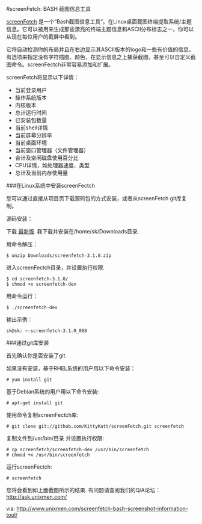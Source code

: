 #screenFetch: BASH 截图信息工具

[screenFetch](https://github.com/KittyKatt/screenFetch) 是一个“Bash截图信息工具”。在Linux桌面截图终端提取系统/主题信息。它可以被用来生成那些漂亮的终端主题信息和ASCII分布标志之一，你可以从现在每位用户的截屏中看到。

它将自动检测你的布局并且在右边显示其ASCII版本的logo和一些有价值的信息。有选项来指定没有字符插图、颜色，在显示信息之上捕获截图，甚至可以自定义截图命令。screenFectch非常容易添加和扩展。

screenFetch将显示以下详情：

- 当前登录用户
- 操作系统版本
- 内核版本
- 总计运行时间
- 已安装包数量
- 当前shell详情
- 当前屏幕分辨率
- 当前桌面环境
- 当前窗口管理器（文件管理器）
- 合计及空闲磁盘使用百分比
- CPU详情，如处理器速度、类型
- 总计及当前内存使用量

###在Linux系统中安装screenFectch

您可以通过直接从项目页下载源码包的方式安装，或者从screenFetch git库复制。

源码安装：

下载 [最新版](http://git.silverirc.com/cgit.cgi/screenfetch.git/). 我下载并安装在/home/sk/Downloads目录.

用命令解压：

	$ unzip Downloads/screenfetch-3.1.0.zip

进入screenFectch目录，并设置执行权限.

	$ cd screenfetch-3.1.0/
	$ chmod +x screenfetch-dev

用命令运行：

	$ ./screenfetch-dev

输出示例：

	sk@sk: ~-screenfetch-3.1.0_008

###通过git库安装

首先确认你是否安装了git.

如果没有安装，基于RHEL系统的用户用以下命令安装：

	# yum install git

基于Debian系统的用户用以下命令安装:

	# apt-get install git

使用命令复制screenFectch库:

	# git clone git://github.com/KittyKatt/screenFetch.git screenfetch

复制文件到/usr/bin/目录 并设置执行权限:

	# cp screenfetch/screenfetch-dev /usr/bin/screenfetch
	# chmod +x /usr/bin/screenfetch

运行screenFectch:

	# screenfetch

您将会看到如上面截图所示的结果.
有问题请查阅我们的Q/A论坛：http://ask.unixmen.com/

via: http://www.unixmen.com/screenfetch-bash-screenshot-information-tool/
